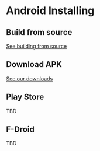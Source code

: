 # Android Installing

## Build from source

[See building from source](../build/android.md)

## Download APK

[See our downloads](https://github.com/lockbook/lockbook/releases)

## Play Store

TBD

## F-Droid

TBD
